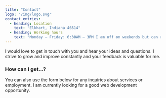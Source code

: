 ```yaml
---
title: "Contact"
logo: "/img/logo.svg"
contact_entries:
  - heading: Location
    text: "Elkhart, Indiana 46514"
  - heading: Working hours
    text: "Monday – Friday: 6:30AM – 3PM I am off on weekends but can respond to messages."
---
```


I would love to get in touch with you and hear your ideas and
questions. I strive to grow and improve constantly and your feedback
is valuable for me.

<h3 class="f4 b lh-title mb2">How can I get…?</h3>

You can also use the form below for any inquiries about services or employment. I am currently looking for a good
web development opportunity.
